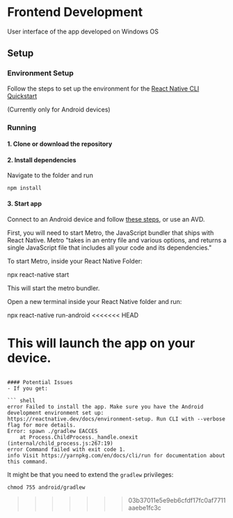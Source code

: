 # Frontend Development
User interface of the app developed on Windows OS

## Setup

### Environment Setup
Follow the steps to set up the environment for the [React Native CLI Quickstart](https://reactnative.dev/docs/environment-setup)

(Currently only for Android devices)

### Running

#### 1. Clone or download the repository

#### 2. Install dependencies
Navigate to the folder and run
```
npm install
```

#### 3. Start app
Connect to an Android device and follow [these steps](https://reactnative.dev/docs/running-on-device), or use an AVD.

First, you will need to start Metro, the JavaScript bundler that ships with React Native. Metro "takes in an entry file and various options, and returns a single JavaScript file that includes all your code and its dependencies."

To start Metro, inside your React Native Folder:

npx react-native start

This will start the metro bundler. 

Open a new terminal inside your React Native folder and run:

npx react-native run-android
<<<<<<< HEAD

This will launch the app on your device. 
=======
```

#### Potential Issues
- If you get:

``` shell
error Failed to install the app. Make sure you have the Android development environment set up: https://reactnative.dev/docs/environment-setup. Run CLI with --verbose flag for more details.
Error: spawn ./gradlew EACCES
    at Process.ChildProcess._handle.onexit (internal/child_process.js:267:19)
error Command failed with exit code 1.
info Visit https://yarnpkg.com/en/docs/cli/run for documentation about this command.
```

It might be that you need to extend the `gradlew` privileges:

``` shell
chmod 755 android/gradlew
```
>>>>>>> 03b37011e5e9eb6cfdf17fc0af7711aaebe1fc3c
